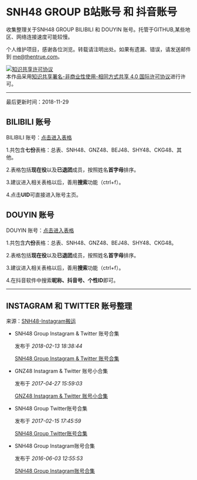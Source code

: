 # SNH48 GROUP B站账号 和 抖音账号

收集整理关于SNH48 GROUP BILIBILI 和 DOUYIN 账号。托管于GITHUB,某些地区、网络连接速度可能较慢。

个人维护项目，感谢各位浏览。转载请注明出处。如果有遗漏、错误，请发送邮件到 me@thentrue.com。

<a rel="license" href="http://creativecommons.org/licenses/by-nc-sa/4.0/"><img alt="知识共享许可协议" style="border-width:0" src="https://i.creativecommons.org/l/by-nc-sa/4.0/88x31.png" /></a><br />本作品采用<a rel="license" href="http://creativecommons.org/licenses/by-nc-sa/4.0/">知识共享署名-非商业性使用-相同方式共享 4.0 国际许可协议</a>进行许可。

---

最后更新时间：2018-11-29

## BILIBILI 账号

BILIBILI 账号：[点击进入表格](https://thentrue.com/SNH48/BILIBILI48.htm "BILIBILI 账号")

1.共包含**七份**表格：总表、SNH48、GNZ48、BEJ48、SHY48、CKG48、其他。

2.表格包括**现在役**以及**已退团**成员，按照姓名**首字母**排序。

3.建议进入相关表格以后，善用**搜索**功能（ctrl+f）。

4.点击**UID**可直接进入账号主页。

## DOUYIN 账号

DOUYIN 账号：[点击进入表格](https://thentrue.com/SNH48/DOUYIN48.htm "DOUYIN 账号")

1.共包含**六份**表格：总表、SNH48、GNZ48、BEJ48、SHY48、CKG48。

2.表格包括**现在役**以及**已退团**成员，按照姓名**首字母**排序。

3.建议进入相关表格以后，善用**搜索**功能（ctrl+f）。

4.在抖音软件中搜索**昵称、抖音号、个性ID**即可。

---

## INSTAGRAM 和 TWITTER 账号整理

来源：[SNH48-Instagram搬运](https://www.weibo.com/SNH48ins "SNH48-Instagram搬运")

- SNH48 Group Instagram & Twitter 账号合集

  发布于 *2018-02-13 18:38:44*

  [SNH48 Group Instagram & Twitter 账号合集](http://t.cn/Ev3XBRz "SNH48 Group Instagram & Twitter 账号合集")

- GNZ48 Instagram & Twitter 账号小合集

  发布于 *2017-04-27 15:59:03*
  
  [GNZ48 Instagram & Twitter 账号小合集](http://t.cn/Ev3abnI "GNZ48 Instagram & Twitter 账号小合集")
  
- SNH48 Group Twitter账号合集

  发布于 *2017-02-15 17:45:59* 

  [SNH48 Group Twitter账号合集](http://t.cn/Ev3aiEk "SNH48 Group Twitter账号合集")

- SNH48 Group Instagram账号合集
  
  发布于 *2016-06-03 12:55:53*
  
  [SNH48 Group Instagram账号合集](http://t.cn/R8vrkid "SNH48 Group Instagram账号合集")
